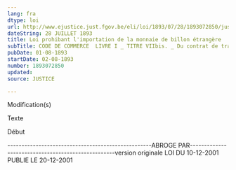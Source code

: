 ```yaml
---
lang: fra
dtype: loi
url: http://www.ejustice.just.fgov.be/eli/loi/1893/07/28/1893072850/justel
dateString: 28 JUILLET 1893
title: Loi prohibant l'importation de la monnaie de billon étrangère
subTitle: CODE DE COMMERCE  LIVRE I _ TITRE VIIbis. _ Du contrat de transport.
pubDate: 01-08-1893
startDate: 02-08-1893
number: 1893072850
updated: 
source: JUSTICE

---
```


 
 Modification(s) 
 
 
 Texte 

 
 

 Début 
 

---------------------------------------------------ABROGE PAR---------------------------------------------------version originale LOI DU 10-12-2001 PUBLIE LE 20-12-2001

